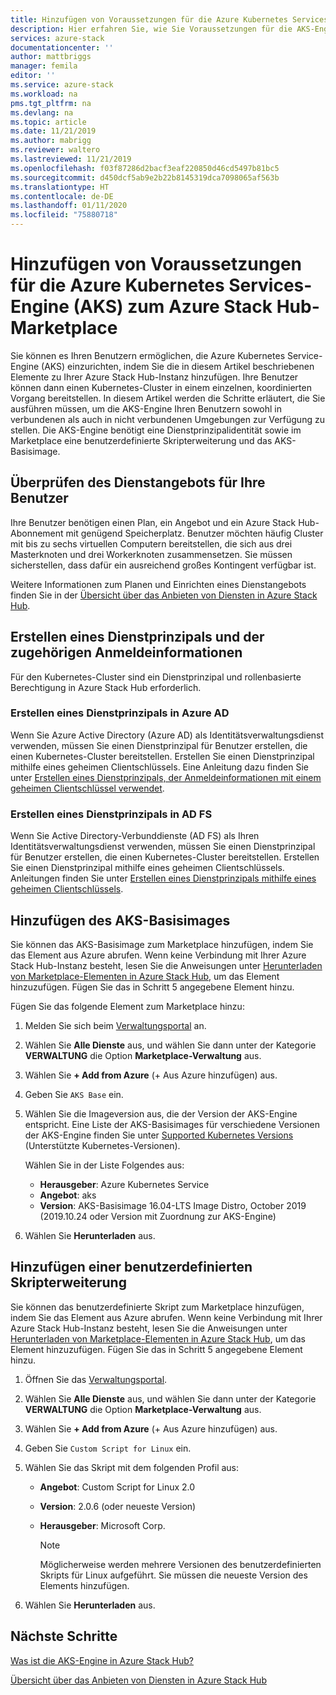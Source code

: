 ```yaml
---
title: Hinzufügen von Voraussetzungen für die Azure Kubernetes Services-Engine (AKS) zum Azure Stack Hub-Marketplace | Microsoft-Dokumentation
description: Hier erfahren Sie, wie Sie Voraussetzungen für die AKS-Engine zum Azure Stack Hub-Marketplace hinzufügen.
services: azure-stack
documentationcenter: ''
author: mattbriggs
manager: femila
editor: ''
ms.service: azure-stack
ms.workload: na
pms.tgt_pltfrm: na
ms.devlang: na
ms.topic: article
ms.date: 11/21/2019
ms.author: mabrigg
ms.reviewer: waltero
ms.lastreviewed: 11/21/2019
ms.openlocfilehash: f03f87286d2bacf3eaf220850d46cd5497b81bc5
ms.sourcegitcommit: d450dcf5ab9e2b22b8145319dca7098065af563b
ms.translationtype: HT
ms.contentlocale: de-DE
ms.lasthandoff: 01/11/2020
ms.locfileid: "75880718"
---
```

# <a name="add-the-azure-kubernetes-services-aks-engine-prerequisites-to-the-azure-stack-hub-marketplace"></a>Hinzufügen von Voraussetzungen für die Azure Kubernetes Services-Engine (AKS) zum Azure Stack Hub-Marketplace

Sie können es Ihren Benutzern ermöglichen, die Azure Kubernetes Service-Engine (AKS) einzurichten, indem Sie die in diesem Artikel beschriebenen Elemente zu Ihrer Azure Stack Hub-Instanz hinzufügen. Ihre Benutzer können dann einen Kubernetes-Cluster in einem einzelnen, koordinierten Vorgang bereitstellen. In diesem Artikel werden die Schritte erläutert, die Sie ausführen müssen, um die AKS-Engine Ihren Benutzern sowohl in verbundenen als auch in nicht verbundenen Umgebungen zur Verfügung zu stellen. Die AKS-Engine benötigt eine Dienstprinzipalidentität sowie im Marketplace eine benutzerdefinierte Skripterweiterung und das AKS-Basisimage.

## <a name="check-your-users-service-offering"></a>Überprüfen des Dienstangebots für Ihre Benutzer

Ihre Benutzer benötigen einen Plan, ein Angebot und ein Azure Stack Hub-Abonnement mit genügend Speicherplatz. Benutzer möchten häufig Cluster mit bis zu sechs virtuellen Computern bereitstellen, die sich aus drei Masterknoten und drei Workerknoten zusammensetzen. Sie müssen sicherstellen, dass dafür ein ausreichend großes Kontingent verfügbar ist.

Weitere Informationen zum Planen und Einrichten eines Dienstangebots finden Sie in der [Übersicht über das Anbieten von Diensten in Azure Stack Hub](service-plan-offer-subscription-overview.md).

## <a name="create-a-service-principal-and-credentials"></a>Erstellen eines Dienstprinzipals und der zugehörigen Anmeldeinformationen

Für den Kubernetes-Cluster sind ein Dienstprinzipal und rollenbasierte Berechtigung in Azure Stack Hub erforderlich.

### <a name="create-an-spn-in-azure-ad"></a>Erstellen eines Dienstprinzipals in Azure AD

Wenn Sie Azure Active Directory (Azure AD) als Identitätsverwaltungsdienst verwenden, müssen Sie einen Dienstprinzipal für Benutzer erstellen, die einen Kubernetes-Cluster bereitstellen. Erstellen Sie einen Dienstprinzipal mithilfe eines geheimen Clientschlüssels. Eine Anleitung dazu finden Sie unter [Erstellen eines Dienstprinzipals, der Anmeldeinformationen mit einem geheimen Clientschlüssel verwendet](azure-stack-create-service-principals.md#create-a-service-principal-that-uses-a-client-secret-credential).

### <a name="create-an-spn-in-ad-fs"></a>Erstellen eines Dienstprinzipals in AD FS

Wenn Sie Active Directory-Verbunddienste (AD FS) als Ihren Identitätsverwaltungsdienst verwenden, müssen Sie einen Dienstprinzipal für Benutzer erstellen, die einen Kubernetes-Cluster bereitstellen. Erstellen Sie einen Dienstprinzipal mithilfe eines geheimen Clientschlüssels. Anleitungen finden Sie unter [Erstellen eines Dienstprinzipals mithilfe eines geheimen Clientschlüssels](azure-stack-create-service-principals.md#create-a-service-principal-that-uses-client-secret-credentials).

## <a name="add-the-aks-base-image"></a>Hinzufügen des AKS-Basisimages

Sie können das AKS-Basisimage zum Marketplace hinzufügen, indem Sie das Element aus Azure abrufen. Wenn keine Verbindung mit Ihrer Azure Stack Hub-Instanz besteht, lesen Sie die Anweisungen unter [Herunterladen von Marketplace-Elementen in Azure Stack Hub](https://docs.microsoft.com/azure-stack/operator/azure-stack-download-azure-marketplace-item?view=azs-1908#disconnected-or-a-partially-connected-scenario), um das Element hinzuzufügen. Fügen Sie das in Schritt 5 angegebene Element hinzu.

Fügen Sie das folgende Element zum Marketplace hinzu:

1. Melden Sie sich beim [Verwaltungsportal](https://adminportal.local.azurestack.external) an.

1. Wählen Sie **Alle Dienste** aus, und wählen Sie dann unter der Kategorie **VERWALTUNG** die Option **Marketplace-Verwaltung** aus.

1. Wählen Sie **+ Add from Azure** (+ Aus Azure hinzufügen) aus.

1. Geben Sie `AKS Base` ein.

1. Wählen Sie die Imageversion aus, die der Version der AKS-Engine entspricht. Eine Liste der AKS-Basisimages für verschiedene Versionen der AKS-Engine finden Sie unter [Supported Kubernetes Versions](https://github.com/Azure/aks-engine/blob/master/docs/topics/azure-stack.md#supported-kubernetes-versions) (Unterstützte Kubernetes-Versionen). 

    Wählen Sie in der Liste Folgendes aus:
    - **Herausgeber**: Azure Kubernetes Service
    - **Angebot**: aks
    - **Version**: AKS-Basisimage 16.04-LTS Image Distro, October 2019 (2019.10.24 oder Version mit Zuordnung zur AKS-Engine)

1. Wählen Sie **Herunterladen** aus.

## <a name="add-a-custom-script-extension"></a>Hinzufügen einer benutzerdefinierten Skripterweiterung

Sie können das benutzerdefinierte Skript zum Marketplace hinzufügen, indem Sie das Element aus Azure abrufen. Wenn keine Verbindung mit Ihrer Azure Stack Hub-Instanz besteht, lesen Sie die Anweisungen unter [Herunterladen von Marketplace-Elementen in Azure Stack Hub](https://docs.microsoft.com/azure-stack/operator/azure-stack-download-azure-marketplace-item?view=azs-1908#disconnected-or-a-partially-connected-scenario), um das Element hinzuzufügen.  Fügen Sie das in Schritt 5 angegebene Element hinzu.

1. Öffnen Sie das [Verwaltungsportal](https://adminportal.local.azurestack.external).

1. Wählen Sie **Alle Dienste** aus, und wählen Sie dann unter der Kategorie **VERWALTUNG** die Option **Marketplace-Verwaltung** aus.

1. Wählen Sie **+ Add from Azure** (+ Aus Azure hinzufügen) aus.

1. Geben Sie `Custom Script for Linux` ein.

1. Wählen Sie das Skript mit dem folgenden Profil aus:
   - **Angebot**: Custom Script for Linux 2.0
   - **Version**: 2.0.6 (oder neueste Version)
   - **Herausgeber**: Microsoft Corp.

     > [!Note]  
     > Möglicherweise werden mehrere Versionen des benutzerdefinierten Skripts für Linux aufgeführt. Sie müssen die neueste Version des Elements hinzufügen.

1. Wählen Sie **Herunterladen** aus.

## <a name="next-steps"></a>Nächste Schritte

[Was ist die AKS-Engine in Azure Stack Hub?](../user/azure-stack-kubernetes-aks-engine-overview.md)

[Übersicht über das Anbieten von Diensten in Azure Stack Hub](service-plan-offer-subscription-overview.md)
